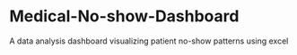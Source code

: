 # Medical-No-show-Dashboard
A data analysis dashboard visualizing patient no-show patterns using excel
